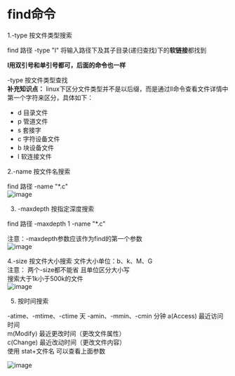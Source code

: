 # find命令  

1.-type 按文件类型搜索  

find 路径 -type "l"  将输入路径下及其子目录(递归查找)下的**软链接**都找到  

**l用双引号和单引号都可，后面的命令也一样**

-type 按文件类型查找  
**补充知识点：** linux下区分文件类型并不是以后缀，而是通过ll命令查看文件详情中第一个字符来区分，具体如下：

* d 目录文件
* p 管道文件
* s 套接字
* c 字符设备文件
* b 块设备文件
* l 软连接文件

2.-name 按文件名搜索 

find 路径 -name "*.c"  
![image](https://user-images.githubusercontent.com/58176267/157042485-a1c2450f-b088-40b1-a75a-75b5b4a65ffc.png)


3. -maxdepth 按指定深度搜索  

find 路径 -maxdepth 1 -name "*.c"  

注意：-maxdepth参数应该作为find的第一个参数  
![image](https://user-images.githubusercontent.com/58176267/157042617-0c18ba3c-a64b-4db5-95b5-3a3c99cc9c0b.png)

4.-size 按文件大小搜索   文件大小单位：b、k、M、G  
注意：
两个-size都不能省
且单位区分大小写  
搜索大于1k小于500k的文件  
![image](https://user-images.githubusercontent.com/58176267/157043598-66da421e-3921-485e-bb89-c5dfaaf91fb3.png)

5. 按时间搜索  

-atime、-mtime、-ctime 天
-amin、-mmin、-cmin 分钟
a(Access) 最近访问时间  
m(Modify) 最近更改时间（更改文件属性）  
c(Change) 最近改动时间（更改文件内容）  
使用 stat+文件名   可以查看上面参数  

![image](https://user-images.githubusercontent.com/58176267/157045092-d122e097-28d8-4f9a-b7e8-48e10785a79b.png)


